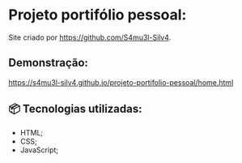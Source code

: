 # Projeto portifólio pessoal:

  Site criado por https://github.com/S4mu3l-Silv4.


## Demonstração:

  https://s4mu3l-silv4.github.io/projeto-portifolio-pessoal/home.html



## 📦 Tecnologias utilizadas:

  - HTML;
  - CSS;
  - JavaScript;
